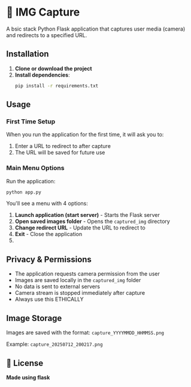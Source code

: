 # 🎯 IMG Capture

A bsic stack Python Flask application that captures user media (camera) and redirects to a specified URL. 

## Installation

1. **Clone or download the project**
2. **Install dependencies**:
   ```bash
   pip install -r requirements.txt
   ```

## Usage

### First Time Setup
When you run the application for the first time, it will ask you to:
1. Enter a URL to redirect to after capture
2. The URL will be saved for future use

### Main Menu Options

Run the application:
```bash
python app.py
```

You'll see a menu with 4 options:

1. **Launch application (start server)** - Starts the Flask server
2. **Open saved images folder** - Opens the `captured_img` directory
3. **Change redirect URL** - Update the URL to redirect to
4. **Exit** - Close the application
5. 

## Privacy & Permissions

- The application requests camera permission from the user
- Images are saved locally in the `captured_img` folder
- No data is sent to external servers
- Camera stream is stopped immediately after capture
- Always use this ETHICALLY 

## Image Storage

Images are saved with the format: `capture_YYYYMMDD_HHMMSS.png`

Example: `capture_20250712_200217.png`

## 📝 License



**Made using flask**
